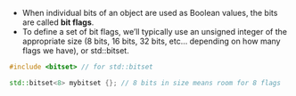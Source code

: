 - When individual bits of an object are used as Boolean values, the bits are called **bit flags**.
- To define a set of bit flags, we’ll typically use an unsigned integer of the appropriate size (8 bits, 16 bits, 32 bits, etc… depending on how many flags we have), or std::bitset.

```cpp
#include <bitset> // for std::bitset

std::bitset<8> mybitset {}; // 8 bits in size means room for 8 flags
```